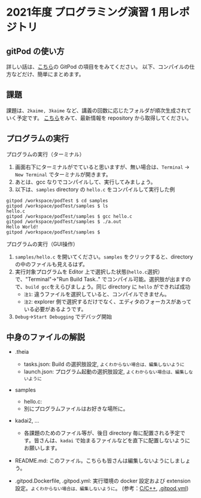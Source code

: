 # 2021年度 プログラミング演習 1 用レポジトリ

## gitPod の使い方

詳しい話は、[こちら](https://kobeucsenshu.github.io/ideinfo/index.html)の GitPod の項目ををみてください。
以下、コンパイルの仕方などだけ、簡単にまとめます。


## 課題

課題は、`2kaime, 3kaime` など、講義の回数に応じたフォルダが順次生成されていく予定です。
[こちら](https://kobeucsenshu.github.io/ideinfo/gitpod/howto.html#repository-)をみて、最新情報を repository から取得してください。


## プログラムの実行

プログラムの実行（ターミナル）

1. 画面右下にターミナルがでていると思いますが、無い場合は、`Terminal` -> `New Terminal` でターミナルが開きます。
2. あとは、gcc なりでコンパイルして、実行してみましょう。
3. 以下は、`samples` directory の `hello.c` をコンパイルして実行した例

```
gitpod /workspace/podTest $ cd samples
gitpod /workspace/podTest/samples $ ls
hello.c
gitpod /workspace/podTest/samples $ gcc hello.c 
gitpod /workspace/podTest/samples $ ./a.out 
Hello World!
gitpod /workspace/podTest/samples $ 
```

プログラムの実行（GUI操作）

1. `samples/hello.c` を開いてください。`samples` をクリックすると、directory の中のファイルも見えるはず。
2. 実行対象プログラムを Editor 上で選択した状態(`hello.c`選択）で、"Terminal"->"Run Build Task.." でコンパイル可能。選択肢が出ますので、`build gcc`をえらびましょう。同じ directory に `hello` ができれば成功
   * `注1`: 違うファイルを選択していると、コンパイルできません。
   * `注2`: explorer 側で選択するだけでなく、エディタのフォーカスがあっている必要があるようです。
3. `Debug`->`Start Debugging` でデバッグ開始


## 中身のファイルの解説

* .theia
  * tasks.json: Build の選択肢設定, `よくわからない場合は、編集しないように`
  * launch.json: プログラム起動の選択肢設定, `よくわからない場合は、編集しないように`
* samples
  * hello.c: 
  * 別にプログラムファイルはお好きな場所に。
* kadai2, ...
  * 各課題のためのファイル等が、後日 directory 毎に配置される予定です。皆さんは、`kadai` で始まるファイルなどを直下に配置しないようにお願いします。

* README.md: このファイル。こちらも皆さんは編集しないようにしましょう。
* .gitpod.Dockerfile, .gitpod.yml: 実行環境の docker 設定および extension 設定。`よくわからない場合は、編集しないように`。 (参考：[C/C++](https://www.gitpod.io/docs/languages/cpp/), [.gitpod.yml](https://www.gitpod.io/docs/config-gitpod-file/))

